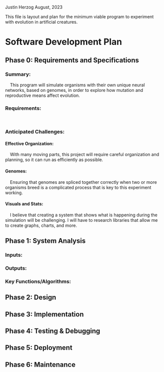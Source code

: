 Justin Herzog August, 2023

This file is layout and plan for the minimum viable program to experiment with evolution in artificial creatures.

# Software Development Plan

## Phase 0: Requirements and Specifications

### Summary:

&nbsp;&nbsp;&nbsp;&nbsp;This program will simulate organisms with their own unique neural networks, based on genomes,
in order to explore how mutation and reproductive means affect evolution.

### Requirements:

&nbsp;&nbsp;&nbsp;&nbsp;

### Anticipated Challenges:

#### Effective Organization:

&nbsp;&nbsp;&nbsp;&nbsp;With many moving parts, this project will require careful organization and planning, so it can
run as efficiently as possible.

#### Genomes:

&nbsp;&nbsp;&nbsp;&nbsp;Ensuring that genomes are spliced together correctly when two or more organisms breed is a
complicated process that is key to this experiment working.

#### Visuals and Stats:

&nbsp;&nbsp;&nbsp;&nbsp;I believe that creating a system that shows what is happening during the simulation will be
challenging. I will have to research libraries that allow me to create graphs, charts, and more.

## Phase 1: System Analysis

### Inputs:

### Outputs:

### Key Functions/Algorithms:


## Phase 2: Design


## Phase 3: Implementation


## Phase 4: Testing & Debugging


## Phase 5: Deployment


## Phase 6: Maintenance